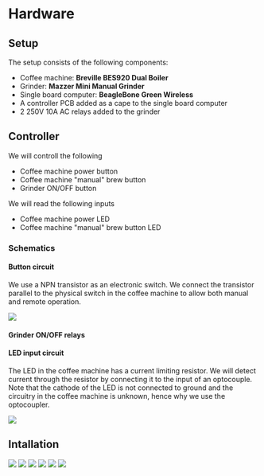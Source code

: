 # Hardware

## Setup

The setup consists of the following components:

- Coffee machine: **Breville BES920 Dual Boiler**
- Grinder: **Mazzer Mini Manual Grinder**
- Single board computer: **BeagleBone Green Wireless**
- A controller PCB added as a cape to the single board computer
- 2 250V 10A AC relays added to the grinder

## Controller

We will controll the following 

- Coffee machine power button
- Coffee machine "manual" brew button
- Grinder ON/OFF button

We will read the following inputs

- Coffee machine power LED
- Coffee machine "manual" brew button LED

### Schematics

#### Button circuit

We use a NPN transistor as an electronic switch. We connect the transistor parallel to the physical switch in the coffee machine to allow both manual and remote operation.

![](switch%20output.jpg)

#### Grinder ON/OFF relays

#### LED input circuit

The LED in the coffee machine has a current limiting resistor. We will detect current through the resistor by connecting it to the input of an optocouple. Note that the cathode  of the LED is not connected to ground and the circuitry in the coffee machine is unknown, hence why we use the optocoupler.

![](led%20input.jpg)

## Intallation

![](power%20panel.JPG)
![](power%20panel%20pcb.JPG)
![](brew%20panel%20pcb.JPG)
![](grinder.JPG)
![](grinder%20relays.JPG)
![](bread%20board.JPG)
